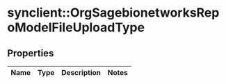 # synclient::OrgSagebionetworksRepoModelFileUploadType


## Properties
Name | Type | Description | Notes
------------ | ------------- | ------------- | -------------


